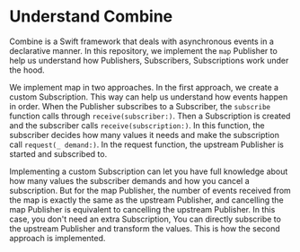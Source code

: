 # Understand Combine

Combine is a Swift framework that deals with asynchronous events in a declarative manner. In this repository, we implement the `map` Publisher to help us understand how Publishers, Subscribers, Subscriptions work under the hood.

We implement map in two approaches. In the first approach, we create a custom Subscription. This way can help us understand how events happen in order. When the Publisher subscribes to a Subscriber, the `subscribe` function calls through `receive(subscriber:)`. Then a Subscription is created and the subscriber calls `receive(subscription:)`. In this function, the subscriber decides how many values it needs and make the subscription call `request(_ demand:)`. In the request function, the upstream Publisher is started and subscribed to.

Implementing a custom Subscription can let you have full knowledge about how many values the subscriber demands and how you cancel a subscription. But for the map Publisher, the number of events received from the map is exactly the same as the upstream Publisher, and cancelling the map Publisher is equivalent to cancelling the upstream Publisher. In this case, you don't need an extra Subscription, You can directly subscribe to the upstream Publisher and transform the values. This is how the second approach is implemented.
